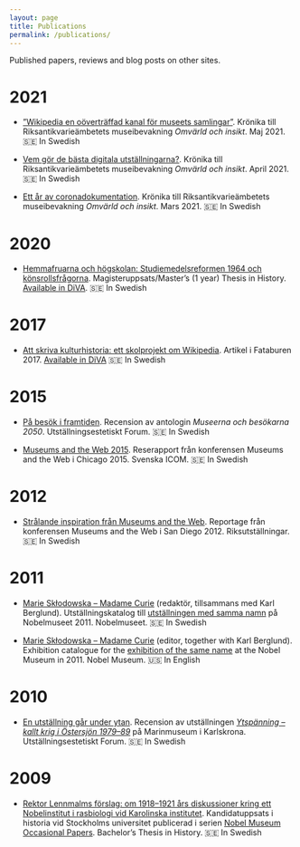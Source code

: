 ```yaml
---
layout: page
title: Publications
permalink: /publications/
---
```


Published papers, reviews and blog posts on other sites.

# 2021

* [”Wikipedia en oöverträffad kanal för museets samlingar”](https://www.raa.se/omvarld-och-insikt/wikipedia-en-oovertraffad-kanal-for-museets-samlingar/). Krönika till Riksantikvarieämbetets museibevakning *Omvärld och insikt*. Maj 2021. 🇸🇪 In Swedish

* [Vem gör de bästa digitala utställningarna?](https://www.raa.se/omvarld-och-insikt/vem-gor-de-basta-digitala-utstallningarna/). Krönika till Riksantikvarieämbetets museibevakning *Omvärld och insikt*. April 2021. 🇸🇪 In Swedish

* [Ett år av coronadokumentation](https://www.raa.se/omvarld-och-insikt/kronika-ett-ar-av-coronadokumentation/). Krönika till Riksantikvarieämbetets museibevakning *Omvärld och insikt*. Mars 2021. 🇸🇪 In Swedish

# 2020

* [Hemmafruarna och högskolan: Studiemedelsreformen 1964 och könsrollsfrågorna](../assets/Hemmafruarna_och_hogskolan.pdf). Magisteruppsats/Master’s (1 year) Thesis in History. [Available in DiVA](http://urn.kb.se/resolve?urn=urn:nbn:se:su:diva-188765). 🇸🇪 In Swedish

# 2017

* [Att skriva kulturhistoria: ett skolprojekt om Wikipedia](http://urn.kb.se/resolve?urn=urn:nbn:se:nordiskamuseet:diva-2040). Artikel i Fataburen 2017. [Available in DiVA](http://urn.kb.se/resolve?urn=urn:nbn:se:nordiskamuseet:diva-2040) 🇸🇪 In Swedish

# 2015

* [På besök i framtiden](http://ueforum.se/litteratur/15-3litt1ru-bok.php). Recension av antologin *Museerna och besökarna 2050*. Utställningsestetiskt Forum. 🇸🇪 In Swedish

* [Museums and the Web 2015](http://icomsweden.se/wp-content/uploads/2011/01/Aron-Ambrosiani-Museums-and-the-Web-USA-2015.pdf). Reserapport från konferensen Museums and the Web i Chicago 2015. Svenska ICOM. 🇸🇪 In Swedish

# 2012

* [Strålande inspiration från Museums and the Web](https://www.riksutstallningar.se/content/spana/strålande-inspiration-från-museums-and-web). Reportage från konferensen Museums and the Web i San Diego 2012. Riksutställningar. 🇸🇪 In Swedish

# 2011

* [Marie Skłodowska – Madame Curie](http://libris.kb.se/bib/12445195) (redaktör, tillsammans med Karl Berglund). Utställningskatalog till [utställningen med samma namn](http://www.nobelmuseum.se/sv/utstallningar/marie-sklodowska-madame-curie) på Nobelmuseet 2011. Nobelmuseet. 🇸🇪 In Swedish

* [Marie Skłodowska – Madame Curie](http://libris.kb.se/bib/12453547) (editor, together with Karl Berglund). Exhibition catalogue for the [exhibition of the same name](http://www.nobelmuseum.se/en/exhibitions/marie-sklodowska-madame-curie) at the Nobel Museum in 2011. Nobel Museum. 🇺🇸 In English

# 2010

* [En utställning går under ytan](http://www.ueforum.se/2005-2010/recensioner05-10/1009ytspanning.php). Recension av utställningen *[Ytspänning – kallt krig i Östersjön 1979–89](http://www.marinmuseum.se/sv/Utstallningar/Ytspanning-kalla-krigets-80-tal/)* på Marinmuseum i Karlskrona. Utställningsestetiskt Forum. 🇸🇪 In Swedish

# 2009

* [Rektor Lennmalms förslag: om 1918–1921 års diskussioner kring ett Nobelinstitut i rasbiologi vid Karolinska institutet](../assets/Rektor_Lennmalms_forslag.pdf). Kandidatuppsats i historia vid Stockholms universitet publicerad i serien [Nobel Museum Occasional Papers](http://www.nobelmuseum.se/sv/forskning/publikationer). Bachelor’s Thesis in History. 🇸🇪 In Swedish
